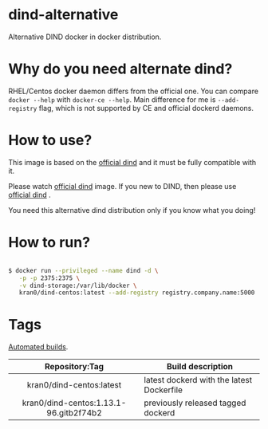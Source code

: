 # dind-alternative
Alternative DIND docker in docker distribution.

# Why do you need alternate dind?

RHEL/Centos docker daemon differs from the official one.
 You can compare `docker --help` with `docker-ce --help`.
 Main difference for me is `--add-registry` flag,
 which is not supported by CE and official dockerd daemons.

# How to use?

This image is based on the [official dind](https://hub.docker.com/_/docker)
 and it must be fully compatible with it.

Please watch [official dind](https://hub.docker.com/_/docker) image.
 If you new to DIND, then please use [official dind](https://hub.docker.com/_/docker) .

You need this alternative dind distribution only if you know what you doing!

# How to run?

```bash

$ docker run --privileged --name dind -d \
   -p -p 2375:2375 \
   -v dind-storage:/var/lib/docker \
   kran0/dind-centos:latest --add-registry registry.company.name:5000

```

# Tags

[Automated builds](https://hub.docker.com/r/kran0/dind-centos/tags/).

| Repository:Tag | Build description  |
|:-:|---|
| kran0/dind-centos:latest                | latest dockerd with the latest Dockerfile |
| kran0/dind-centos:1.13.1-96.gitb2f74b2  | previously released tagged dockerd |
